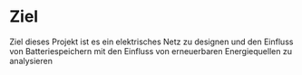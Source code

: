 # Ziel 
Ziel dieses Projekt ist es ein elektrisches Netz zu designen und den Einfluss von Batteriespeichern mit den Einfluss von erneuerbaren Energiequellen zu analysieren
